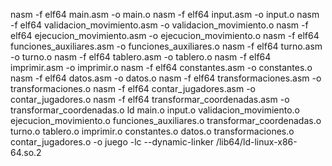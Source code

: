 nasm -f elf64 main.asm -o main.o
nasm -f elf64 input.asm -o input.o
nasm -f elf64 validacion_movimiento.asm -o validacion_movimiento.o
nasm -f elf64 ejecucion_movimiento.asm -o ejecucion_movimiento.o
nasm -f elf64 funciones_auxiliares.asm -o funciones_auxiliares.o
nasm -f elf64 turno.asm -o turno.o
nasm -f elf64 tablero.asm -o tablero.o
nasm -f elf64 imprimir.asm -o imprimir.o
nasm -f elf64 constantes.asm -o constantes.o
nasm -f elf64 datos.asm -o datos.o
nasm -f elf64 transformaciones.asm -o transformaciones.o
nasm -f elf64 contar_jugadores.asm -o contar_jugadores.o
nasm -f elf64 transformar_coordenadas.asm -o transformar_coordenadas.o
ld main.o input.o validacion_movimiento.o ejecucion_movimiento.o funciones_auxiliares.o transformar_coordenadas.o turno.o tablero.o imprimir.o constantes.o datos.o transformaciones.o contar_jugadores.o -o juego -lc --dynamic-linker /lib64/ld-linux-x86-64.so.2